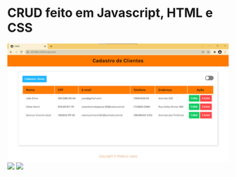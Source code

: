 # CRUD feito em Javascript, HTML e CSS
<img src="/images/CRUD.png">
<img src="/images/create">
<img src="/images/dark-mode">
